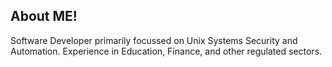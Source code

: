 ## About ME!

Software Developer primarily focussed on Unix Systems Security and Automation. 
Experience in Education, Finance, and other regulated sectors.

<!---
smit4786/smit4786 is a ✨ special ✨ repository because its `README.md` (this file) appears on your GitHub profile.
You can click the Preview link to take a look at your changes.
--->
